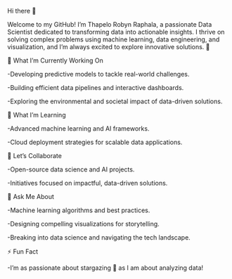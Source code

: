 Hi there 👋

Welcome to my GitHub! I’m Thapelo Robyn Raphala, a passionate Data Scientist dedicated to transforming data into actionable insights. I thrive on solving complex problems using machine learning, data engineering, and visualization, and I’m always excited to explore innovative solutions. 🚀

🔭 What I’m Currently Working On

-Developing predictive models to tackle real-world challenges.

-Building efficient data pipelines and interactive dashboards.

-Exploring the environmental and societal impact of data-driven solutions.

🌱 What I’m Learning

-Advanced machine learning and AI frameworks.

-Cloud deployment strategies for scalable data applications.

👯 Let’s Collaborate

-Open-source data science and AI projects.

-Initiatives focused on impactful, data-driven solutions.

💬 Ask Me About

-Machine learning algorithms and best practices.

-Designing compelling visualizations for storytelling.

-Breaking into data science and navigating the tech landscape.

⚡ Fun Fact

-I’m as passionate about stargazing 🌌 as I am about analyzing data!
